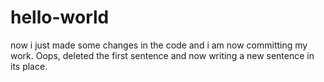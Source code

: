 # hello-world
now i just made some changes in the code and i am now committing my work.
Oops, deleted the first sentence and now writing a new sentence in its place.